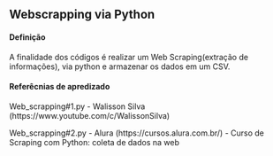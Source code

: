 <h2> Webscrapping via Python </h2>

<h4>Definição</h4>
<p>A finalidade dos códigos é realizar um Web Scraping(extração de informações), via python e armazenar os dados em um CSV.</p>

<h4>Referêcnias de apredizado</h4>
<p>Web_scrapping#1.py - Walisson Silva (https://www.youtube.com/c/WalissonSilva)</p>

<p>Web_scrapping#2.py - Alura (https://cursos.alura.com.br/) - Curso de Scraping com Python: coleta de dados na web</p>
